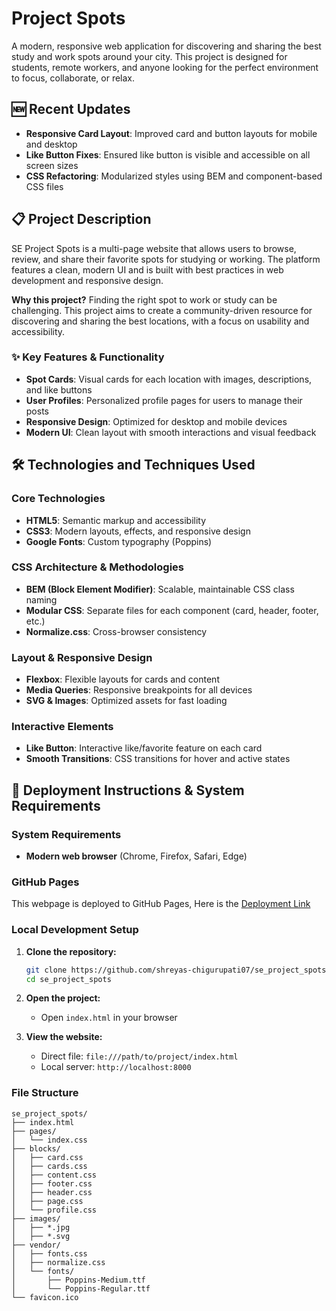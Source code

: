# Project Spots

A modern, responsive web application for discovering and sharing the best study and work spots around your city. This project is designed for students, remote workers, and anyone looking for the perfect environment to focus, collaborate, or relax.

## 🆕 Recent Updates

- **Responsive Card Layout**: Improved card and button layouts for mobile and desktop
- **Like Button Fixes**: Ensured like button is visible and accessible on all screen sizes
- **CSS Refactoring**: Modularized styles using BEM and component-based CSS files

## 📋 Project Description

SE Project Spots is a multi-page website that allows users to browse, review, and share their favorite spots for studying or working. The platform features a clean, modern UI and is built with best practices in web development and responsive design.

**Why this project?** Finding the right spot to work or study can be challenging. This project aims to create a community-driven resource for discovering and sharing the best locations, with a focus on usability and accessibility.

### ✨ Key Features & Functionality

- **Spot Cards**: Visual cards for each location with images, descriptions, and like buttons
- **User Profiles**: Personalized profile pages for users to manage their posts
- **Responsive Design**: Optimized for desktop and mobile devices
- **Modern UI**: Clean layout with smooth interactions and visual feedback

## 🛠️ Technologies and Techniques Used

### Core Technologies

- **HTML5**: Semantic markup and accessibility
- **CSS3**: Modern layouts, effects, and responsive design
- **Google Fonts**: Custom typography (Poppins)

### CSS Architecture & Methodologies

- **BEM (Block Element Modifier)**: Scalable, maintainable CSS class naming
- **Modular CSS**: Separate files for each component (card, header, footer, etc.)
- **Normalize.css**: Cross-browser consistency

### Layout & Responsive Design

- **Flexbox**: Flexible layouts for cards and content
- **Media Queries**: Responsive breakpoints for all devices
- **SVG & Images**: Optimized assets for fast loading

### Interactive Elements

- **Like Button**: Interactive like/favorite feature on each card
- **Smooth Transitions**: CSS transitions for hover and active states

## 🚀 Deployment Instructions & System Requirements

### System Requirements

- **Modern web browser** (Chrome, Firefox, Safari, Edge)

### GitHub Pages

This webpage is deployed to GitHub Pages, Here is the
[Deployment Link](https://shreyas-chigurupati07.github.io/se_project_spots/)

### Local Development Setup

1. **Clone the repository:**

   ```bash
   git clone https://github.com/shreyas-chigurupati07/se_project_spots.git
   cd se_project_spots
   ```

2. **Open the project:**

   - Open `index.html` in your browser

3. **View the website:**
   - Direct file: `file:///path/to/project/index.html`
   - Local server: `http://localhost:8000`

### File Structure

```
se_project_spots/
├── index.html
├── pages/
│   └── index.css
├── blocks/
│   ├── card.css
│   ├── cards.css
│   ├── content.css
│   ├── footer.css
│   ├── header.css
│   ├── page.css
│   └── profile.css
├── images/
│   ├── *.jpg
│   ├── *.svg
├── vendor/
│   ├── fonts.css
│   ├── normalize.css
│   └── fonts/
│       ├── Poppins-Medium.ttf
│       └── Poppins-Regular.ttf
└── favicon.ico
```
